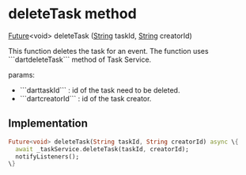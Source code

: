 


# deleteTask method








[Future](https://api.flutter.dev/flutter/dart-async/Future-class.html)&lt;void> deleteTask
([String](https://api.flutter.dev/flutter/dart-core/String-class.html) taskId, [String](https://api.flutter.dev/flutter/dart-core/String-class.html) creatorId)





<p>This function deletes the task for an event.
The function uses ```dartdeleteTask``` method of Task Service.</p>
<p>params:</p>
<ul>
<li>```darttaskId``` : id of the task need to be deleted.</li>
<li>```dartcreatorId``` : id of the task creator.</li>
</ul>



## Implementation

```dart
Future<void> deleteTask(String taskId, String creatorId) async \{
  await _taskService.deleteTask(taskId, creatorId);
  notifyListeners();
\}
```







